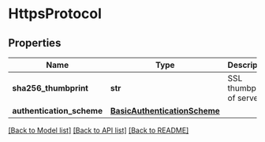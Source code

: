 # HttpsProtocol

## Properties
Name | Type | Description | Notes
------------ | ------------- | ------------- | -------------
**sha256_thumbprint** | **str** | SSL thumbprint of server | 
**authentication_scheme** | [**BasicAuthenticationScheme**](BasicAuthenticationScheme.md) |  | [optional] 

[[Back to Model list]](../README.md#documentation-for-models) [[Back to API list]](../README.md#documentation-for-api-endpoints) [[Back to README]](../README.md)

